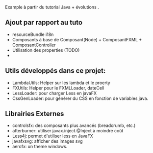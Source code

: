 Example à partir du tutorial Java + évolutions .


Ajout par rapport au tuto
-------------------------
* resourceBundle i18n
* Composants à base de Composant(Node) + ComposantFXML + ComposantController
* Utilisation des properties (TODO)
* 



Utils développés dans ce projet:
------------------------------
* LambdaUtils: Helper sur les lambda et le proerty
* FXUtils: Helper pour le FXMLLoader, dateCell
* LessLoader: pour charger Less en javaFX
* CssGenLoader: pour générer du CSS en fonction de variables java.




Librairies Externes
-------------------
* controlsfx: 	des composants plus avancés (breadcrumb, etc.)
* afterburner: 	utiliser javax.inject.@Inject à moindre coût
* Less4j: 		permet d'utiliser less en JavaFX
* javafxsvg: 		afficher des images svg
* aerofx:  		un theme windows.